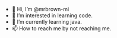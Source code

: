 - 👋 Hi, I’m @mrbrown-mi
- 👀 I’m interested in learning code.
- 🌱 I’m currently learning java.
- 📫 How to reach me by not reaching me.

<!---
mrbrown-mi/mrbrown-mi is a ✨ special ✨ repository because its `README.md` (this file) appears on your GitHub profile.
You can click the Preview link to take a look at your changes.
--->
